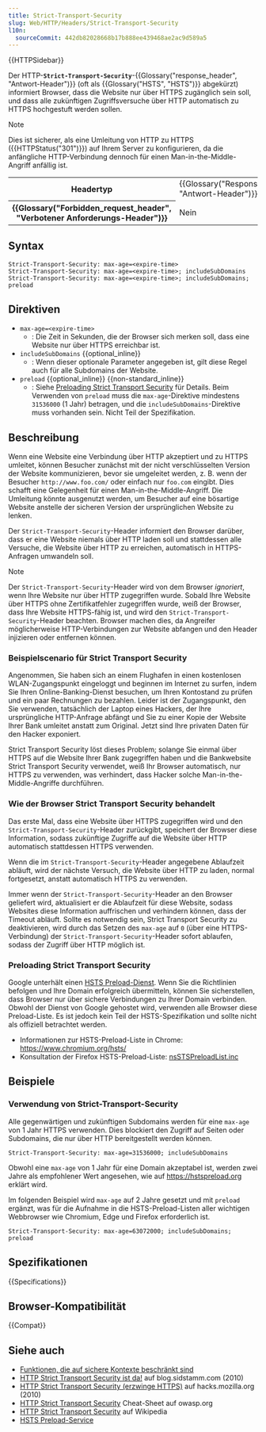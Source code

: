 ```yaml
---
title: Strict-Transport-Security
slug: Web/HTTP/Headers/Strict-Transport-Security
l10n:
  sourceCommit: 442db82028668b17b888ee439468ae2ac9d589a5
---
```


{{HTTPSidebar}}

Der HTTP-**`Strict-Transport-Security`**-{{Glossary("response_header", "Antwort-Header")}} (oft als {{Glossary("HSTS", "HSTS")}} abgekürzt) informiert Browser, dass die Website nur über HTTPS zugänglich sein soll, und dass alle zukünftigen Zugriffsversuche über HTTP automatisch zu HTTPS hochgestuft werden sollen.

> [!NOTE]
> Dies ist sicherer, als eine Umleitung von HTTP zu HTTPS ({{HTTPStatus("301")}}) auf Ihrem Server zu konfigurieren, da die anfängliche HTTP-Verbindung dennoch für einen Man-in-the-Middle-Angriff anfällig ist.

<table class="properties">
  <tbody>
    <tr>
      <th scope="row">Headertyp</th>
      <td>{{Glossary("Response_header", "Antwort-Header")}}</td>
    </tr>
    <tr>
      <th scope="row">{{Glossary("Forbidden_request_header", "Verbotener Anforderungs-Header")}}</th>
      <td>Nein</td>
    </tr>
  </tbody>
</table>

## Syntax

```http
Strict-Transport-Security: max-age=<expire-time>
Strict-Transport-Security: max-age=<expire-time>; includeSubDomains
Strict-Transport-Security: max-age=<expire-time>; includeSubDomains; preload
```

## Direktiven

- `max-age=<expire-time>`
  - : Die Zeit in Sekunden, die der Browser sich merken soll, dass eine Website nur über HTTPS erreichbar ist.
- `includeSubDomains` {{optional_inline}}
  - : Wenn dieser optionale Parameter angegeben ist, gilt diese Regel auch für alle Subdomains der Website.
- `preload` {{optional_inline}} {{non-standard_inline}}
  - : Siehe [Preloading Strict Transport Security](#preloading_strict_transport_security) für Details. Beim Verwenden von `preload` muss die `max-age`-Direktive mindestens `31536000` (1 Jahr) betragen, und die `includeSubDomains`-Direktive muss vorhanden sein. Nicht Teil der Spezifikation.

## Beschreibung

Wenn eine Website eine Verbindung über HTTP akzeptiert und zu HTTPS umleitet, können Besucher zunächst mit der nicht verschlüsselten Version der Website kommunizieren, bevor sie umgeleitet werden, z. B. wenn der Besucher `http://www.foo.com/` oder einfach nur `foo.com` eingibt.
Dies schafft eine Gelegenheit für einen Man-in-the-Middle-Angriff.
Die Umleitung könnte ausgenutzt werden, um Besucher auf eine bösartige Website anstelle der sicheren Version der ursprünglichen Website zu lenken.

Der `Strict-Transport-Security`-Header informiert den Browser darüber, dass er eine Website niemals über HTTP laden soll und stattdessen alle Versuche, die Website über HTTP zu erreichen, automatisch in HTTPS-Anfragen umwandeln soll.

> [!NOTE]
> Der `Strict-Transport-Security`-Header wird von dem Browser _ignoriert_, wenn Ihre Website nur über HTTP zugegriffen wurde.
> Sobald Ihre Website über HTTPS ohne Zertifikatfehler zugegriffen wurde, weiß der Browser, dass Ihre Website HTTPS-fähig ist, und wird den `Strict-Transport-Security`-Header beachten.
> Browser machen dies, da Angreifer möglicherweise HTTP-Verbindungen zur Website abfangen und den Header injizieren oder entfernen können.

### Beispielscenario für Strict Transport Security

Angenommen, Sie haben sich an einem Flughafen in einen kostenlosen WLAN-Zugangspunkt eingeloggt und beginnen im Internet zu surfen, indem Sie Ihren Online-Banking-Dienst besuchen, um Ihren Kontostand zu prüfen und ein paar Rechnungen zu bezahlen.
Leider ist der Zugangspunkt, den Sie verwenden, tatsächlich der Laptop eines Hackers, der Ihre ursprüngliche HTTP-Anfrage abfängt und Sie zu einer Kopie der Website Ihrer Bank umleitet anstatt zum Original. Jetzt sind Ihre privaten Daten für den Hacker exponiert.

Strict Transport Security löst dieses Problem; solange Sie einmal über HTTPS auf die Website Ihrer Bank zugegriffen haben und die Bankwebsite Strict Transport Security verwendet, weiß Ihr Browser automatisch, nur HTTPS zu verwenden, was verhindert, dass Hacker solche Man-in-the-Middle-Angriffe durchführen.

### Wie der Browser Strict Transport Security behandelt

Das erste Mal, dass eine Website über HTTPS zugegriffen wird und den `Strict-Transport-Security`-Header zurückgibt, speichert der Browser diese Information, sodass zukünftige Zugriffe auf die Website über HTTP automatisch stattdessen HTTPS verwenden.

Wenn die im `Strict-Transport-Security`-Header angegebene Ablaufzeit abläuft, wird der nächste Versuch, die Website über HTTP zu laden, normal fortgesetzt, anstatt automatisch HTTPS zu verwenden.

Immer wenn der `Strict-Transport-Security`-Header an den Browser geliefert wird, aktualisiert er die Ablaufzeit für diese Website, sodass Websites diese Information auffrischen und verhindern können, dass der Timeout abläuft.
Sollte es notwendig sein, Strict Transport Security zu deaktivieren, wird durch das Setzen des `max-age` auf `0` (über eine HTTPS-Verbindung) der `Strict-Transport-Security`-Header sofort ablaufen, sodass der Zugriff über HTTP möglich ist.

### Preloading Strict Transport Security

Google unterhält einen [HSTS Preload-Dienst](https://hstspreload.org/).
Wenn Sie die Richtlinien befolgen und Ihre Domain erfolgreich übermitteln, können Sie sicherstellen, dass Browser nur über sichere Verbindungen zu Ihrer Domain verbinden.
Obwohl der Dienst von Google gehostet wird, verwenden alle Browser diese Preload-Liste.
Es ist jedoch kein Teil der HSTS-Spezifikation und sollte nicht als offiziell betrachtet werden.

- Informationen zur HSTS-Preload-Liste in Chrome: https://www.chromium.org/hsts/
- Konsultation der Firefox HSTS-Preload-Liste: [nsSTSPreloadList.inc](https://searchfox.org/mozilla-central/source/security/manager/ssl/nsSTSPreloadList.inc)

## Beispiele

### Verwendung von Strict-Transport-Security

Alle gegenwärtigen und zukünftigen Subdomains werden für eine `max-age` von 1 Jahr HTTPS verwenden.
Dies blockiert den Zugriff auf Seiten oder Subdomains, die nur über HTTP bereitgestellt werden können.

```http
Strict-Transport-Security: max-age=31536000; includeSubDomains
```

Obwohl eine `max-age` von 1 Jahr für eine Domain akzeptabel ist, werden zwei Jahre als empfohlener Wert angesehen, wie auf https://hstspreload.org erklärt wird.

Im folgenden Beispiel wird `max-age` auf 2 Jahre gesetzt und mit `preload` ergänzt, was für die Aufnahme in die HSTS-Preload-Listen aller wichtigen Webbrowser wie Chromium, Edge und Firefox erforderlich ist.

```http
Strict-Transport-Security: max-age=63072000; includeSubDomains; preload
```

## Spezifikationen

{{Specifications}}

## Browser-Kompatibilität

{{Compat}}

## Siehe auch

- [Funktionen, die auf sichere Kontexte beschränkt sind](/de/docs/Web/Security/Secure_Contexts/features_restricted_to_secure_contexts)
- [HTTP Strict Transport Security ist da!](https://blog.sidstamm.com/2010/08/http-strict-transport-security-has.html) auf blog.sidstamm.com (2010)
- [HTTP Strict Transport Security (erzwinge HTTPS)](https://hacks.mozilla.org/2010/08/firefox-4-http-strict-transport-security-force-https/) auf hacks.mozilla.org (2010)
- [HTTP Strict Transport Security](https://cheatsheetseries.owasp.org/cheatsheets/HTTP_Strict_Transport_Security_Cheat_Sheet.html) Cheat-Sheet auf owasp.org
- [HTTP Strict Transport Security](https://en.wikipedia.org/wiki/HTTP_Strict_Transport_Security) auf Wikipedia
- [HSTS Preload-Service](https://hstspreload.org/)
